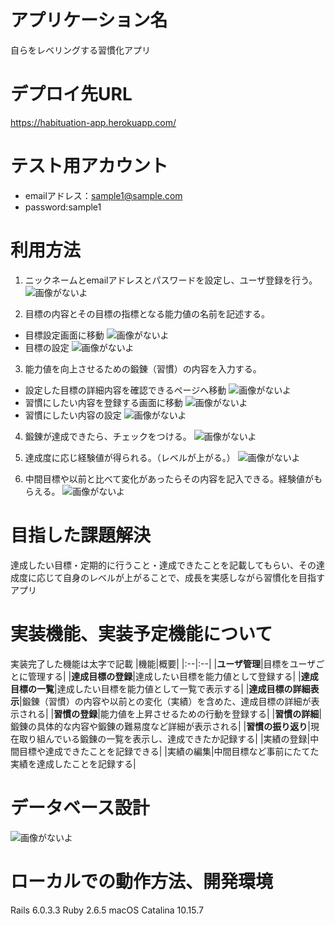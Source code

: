 # アプリケーション名
自らをレベリングする習慣化アプリ

# デプロイ先URL
https://habituation-app.herokuapp.com/

# テスト用アカウント
- emailアドレス：sample1@sample.com
- password:sample1

# 利用方法
1. ニックネームとemailアドレスとパスワードを設定し、ユーザ登録を行う。
![画像がないよ](https://github.com/nakamura1111/habituation-app/blob/master/public/photos_for_README/%E3%82%B9%E3%82%AF%E3%83%AA%E3%83%BC%E3%83%B3%E3%82%B7%E3%83%A7%E3%83%83%E3%83%88%202020-10-04%2019.11.31.png)

2. 目標の内容とその目標の指標となる能力値の名前を記述する。
  - 目標設定画面に移動
![画像がないよ](https://github.com/nakamura1111/habituation-app/blob/master/public/photos_for_README/%E3%82%B9%E3%82%AF%E3%83%AA%E3%83%BC%E3%83%B3%E3%82%B7%E3%83%A7%E3%83%83%E3%83%88%202020-10-04%2019.15.00.png)
  - 目標の設定
![画像がないよ](https://github.com/nakamura1111/habituation-app/blob/master/public/photos_for_README/%E3%82%B9%E3%82%AF%E3%83%AA%E3%83%BC%E3%83%B3%E3%82%B7%E3%83%A7%E3%83%83%E3%83%88%202020-10-04%2019.16.13.png)

3. 能力値を向上させるための鍛錬（習慣）の内容を入力する。
  - 設定した目標の詳細内容を確認できるページへ移動
![画像がないよ](https://github.com/nakamura1111/habituation-app/blob/master/public/photos_for_README/%E3%82%B9%E3%82%AF%E3%83%AA%E3%83%BC%E3%83%B3%E3%82%B7%E3%83%A7%E3%83%83%E3%83%88%202020-10-04%2019.16.29.png)
  - 習慣にしたい内容を登録する画面に移動
![画像がないよ](https://github.com/nakamura1111/habituation-app/blob/master/public/photos_for_README/%E3%82%B9%E3%82%AF%E3%83%AA%E3%83%BC%E3%83%B3%E3%82%B7%E3%83%A7%E3%83%83%E3%83%88%202020-10-04%2019.16.47.png)
  - 習慣にしたい内容の設定
![画像がないよ](https://github.com/nakamura1111/habituation-app/blob/master/public/photos_for_README/%E3%82%B9%E3%82%AF%E3%83%AA%E3%83%BC%E3%83%B3%E3%82%B7%E3%83%A7%E3%83%83%E3%83%88%202020-10-04%2019.19.36.png)

4. 鍛錬が達成できたら、チェックをつける。
![画像がないよ](https://github.com/nakamura1111/habituation-app/blob/master/public/photos_for_README/%E3%82%B9%E3%82%AF%E3%83%AA%E3%83%BC%E3%83%B3%E3%82%B7%E3%83%A7%E3%83%83%E3%83%88%202020-10-04%2019.20.12.png)

5. 達成度に応じ経験値が得られる。（レベルが上がる。）
![画像がないよ](https://github.com/nakamura1111/habituation-app/blob/master/public/photos_for_README/%E3%82%B9%E3%82%AF%E3%83%AA%E3%83%BC%E3%83%B3%E3%82%B7%E3%83%A7%E3%83%83%E3%83%88%202020-10-04%2019.20.42.png)

6. 中間目標や以前と比べて変化があったらその内容を記入できる。経験値がもらえる。
![画像がないよ]()

# 目指した課題解決
達成したい目標・定期的に行うこと・達成できたことを記載してもらい、その達成度に応じて自身のレベルが上がることで、成長を実感しながら習慣化を目指すアプリ

# 実装機能、実装予定機能について
実装完了した機能は太字で記載
|機能|概要|
|:--|:--|
|**ユーザ管理**|目標をユーザごとに管理する|
|**達成目標の登録**|達成したい目標を能力値として登録する|
|**達成目標の一覧**|達成したい目標を能力値として一覧で表示する|
|**達成目標の詳細表示**|鍛錬（習慣）の内容や以前との変化（実績）を含めた、達成目標の詳細が表示される|
|**習慣の登録**|能力値を上昇させるための行動を登録する|
|**習慣の詳細**|鍛錬の具体的な内容や鍛錬の難易度など詳細が表示される|
|**習慣の振り返り**|現在取り組んでいる鍛錬の一覧を表示し、達成できたか記録する|
|実績の登録|中間目標や達成できたことを記録できる|
|実績の編集|中間目標など事前にたてた実績を達成したことを記録する|

# データベース設計
![画像がないよ](https://github.com/nakamura1111/habituation-app/blob/master/public/photos_for_README/%E3%82%B9%E3%82%AF%E3%83%AA%E3%83%BC%E3%83%B3%E3%82%B7%E3%83%A7%E3%83%83%E3%83%88%202020-10-04%2018.53.12.png)

# ローカルでの動作方法、開発環境
Rails 6.0.3.3
Ruby 2.6.5
macOS Catalina 10.15.7
